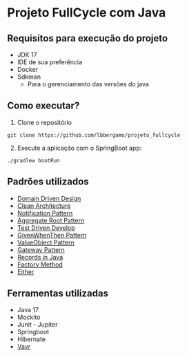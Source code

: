 # Projeto FullCycle com Java

## Requisitos para execução do projeto

- JDK 17
- IDE de sua preferência
- Docker
- Sdkman
    - Para o gerenciamento das versões do java

## Como executar?

1. Clone o repositório

```
git clone https://github.com/lbbergamo/projeto_fullcycle
```

2. Execute a aplicação com o SpringBoot app:

```
./gradlew bootRun
```

## Padrões utilizados

- [Domain Driven Design](https://fullcycle.com.br/domain-driven-design/)
- [Clean Architecture](https://blog.cleancoder.com/uncle-bob/2012/08/13/the-clean-architecture.html)
- [Notification Pattern](https://martinfowler.com/eaaDev/Notification.html)
- [Aggregate Root Pattern](https://martinfowler.com/bliki/DDD_Aggregate.html)
- [Test Driven Develop](https://www.devmedia.com.br/test-driven-development-tdd-simples-e-pratico/18533)
- [GivenWhenThen Pattern](https://martinfowler.com/bliki/GivenWhenThen.html)
- [ValueObject Pattern](https://martinfowler.com/bliki/ValueObject.html)
- [Gateway Pattern](https://martinfowler.com/articles/gateway-pattern.html)
- [Records in Java](https://medium.com/experiencecode/usando-records-em-java-9afecf7495b3)
- [Factory Method](https://refactoring.guru/design-patterns/factory-method)
- [Either](https://docs.vavr.io/#_either)

## Ferramentas utilizadas

- Java 17
- Mockito
- Junit - Jupiter
- Springboot
- Hibernate
- [Vavr](https://www.vavr.io/)